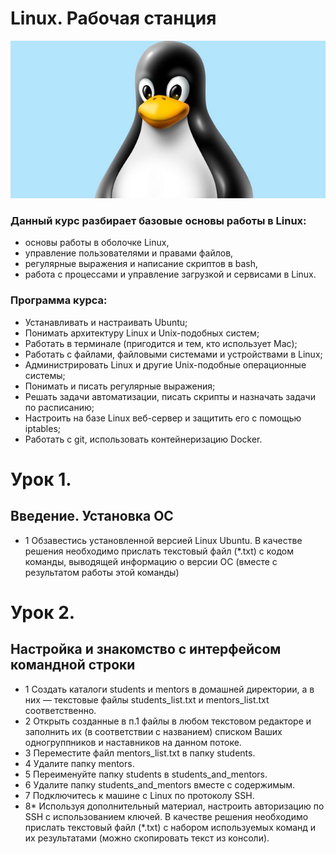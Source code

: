 # Linux. Рабочая станция
![MarkDown](https://github.com/vit050587/Linux-homework-GB/blob/master/linux.jpg)
### Данный курс разбирает базовые основы работы в Linux: 
* основы работы в оболочке Linux, 
* управление пользователями и правами файлов, 
* регулярные выражения и написание скриптов в bash, 
* работа с процессами и управление загрузкой и сервисами в Linux.
### Программа курса:
* Устанавливать и настраивать Ubuntu;
* Понимать архитектуру Linux и Unix-подобных систем;
* Работать в терминале (пригодится и тем, кто использует Mac);
* Работать с файлами, файловыми системами и устройствами в Linux;
* Администрировать Linux и другие Unix-подобные операционные системы;
* Понимать и писать регулярные выражения;
* Решать задачи автоматизации, писать скрипты и назначать задачи по расписанию;
* Настроить на базе Linux веб-сервер и защитить его с помощью iptables;
* Работать с git, использовать контейнеризацию Docker.
# Урок 1. 
## Введение. Установка ОС
* 1 Обзавестись установленной версией Linux Ubuntu.
В качестве решения необходимо прислать текстовый файл (*.txt) с кодом команды, выводящей информацию о версии ОС (вместе с результатом работы этой команды)

# Урок 2. 
## Настройка и знакомство с интерфейсом командной строки
* 1 Создать каталоги students и mentors в домашней директории, а в них — текстовые файлы students_list.txt и mentors_list.txt соответственно.
* 2 Открыть созданные в п.1 файлы в любом текстовом редакторе и заполнить их (в соответствии с названием) списком Ваших одногруппников и наставников на данном потоке.
* 3 Переместите файл mentors_list.txt в папку students.
* 4 Удалите папку mentors.
* 5 Переименуйте папку students в students_and_mentors.
* 6 Удалите папку students_and_mentors вместе с содержимым.
* 7 Подключитесь к машине с Linux по протоколу SSH.
* 8* Используя дополнительный материал, настроить авторизацию по SSH с использованием ключей.
В качестве решения необходимо прислать текстовый файл (*.txt) с набором используемых команд и их результатами (можно скопировать текст из консоли).
